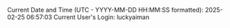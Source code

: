 Current Date and Time (UTC - YYYY-MM-DD HH:MM:SS formatted): 2025-02-25 06:57:03
Current User's Login: luckyaiman
